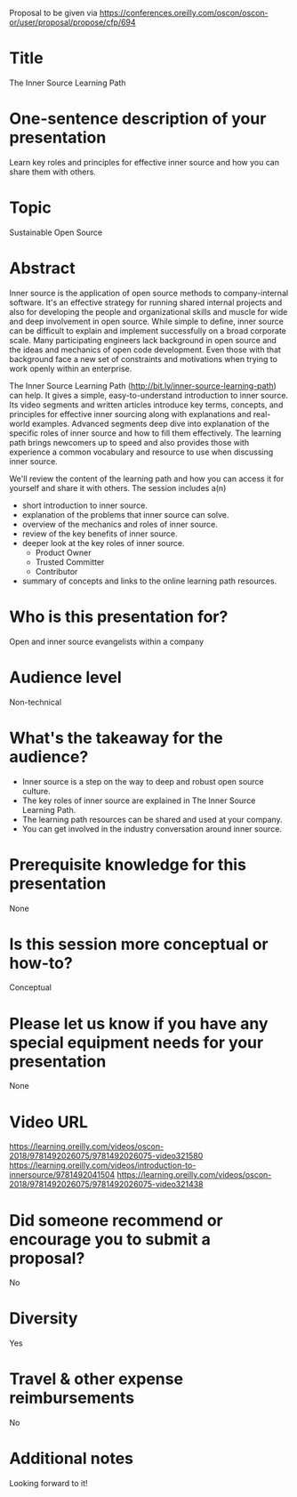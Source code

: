 Proposal to be given via https://conferences.oreilly.com/oscon/oscon-or/user/proposal/propose/cfp/694

# Title

The Inner Source Learning Path

# One-sentence description of your presentation

Learn key roles and principles for effective inner source and how you can share them with others.

# Topic

Sustainable Open Source

# Abstract

Inner source is the application of open source methods to company-internal software.
It's an effective strategy for running shared internal projects and also for developing the people and organizational skills and muscle for wide and deep involvement in open source.
While simple to define, inner source can be difficult to explain and implement successfully on a broad corporate scale.
Many participating engineers lack background in open source and the ideas and mechanics of open code development.
Even those with that background face a new set of constraints and motivations when trying to work openly within an enterprise.

The Inner Source Learning Path (http://bit.ly/inner-source-learning-path) can help.
It gives a simple, easy-to-understand introduction to inner source.
Its video segments and written articles introduce key terms, concepts, and principles for effective inner sourcing along with explanations and real-world examples.
Advanced segments deep dive into explanation of the specific roles of inner source and how to fill them effectively.
The learning path brings newcomers up to speed and also provides those with experience a common vocabulary and resource to use when discussing inner source.

We'll review the content of the learning path and how you can access it for yourself and share it with others.
The session includes a(n)
* short introduction to inner source.
* explanation of the problems that inner source can solve.
* overview of the mechanics and roles of inner source.
* review of the key benefits of inner source.
* deeper look at the key roles of inner source.
  * Product Owner
  * Trusted Committer
  * Contributor
* summary of concepts and links to the online learning path resources.

# Who is this presentation for?

Open and inner source evangelists within a company 

# Audience level

Non-technical

# What's the takeaway for the audience?

* Inner source is a step on the way to deep and robust open source culture. 
* The key roles of inner source are explained in The Inner Source Learning Path.
* The learning path resources can be shared and used at your company.
* You can get involved in the industry conversation around inner source.

# Prerequisite knowledge for this presentation

None

# Is this session more conceptual or how-to?

Conceptual

# Please let us know if you have any special equipment needs for your presentation

None

# Video URL

https://learning.oreilly.com/videos/oscon-2018/9781492026075/9781492026075-video321580
https://learning.oreilly.com/videos/introduction-to-innersource/9781492041504
https://learning.oreilly.com/videos/oscon-2018/9781492026075/9781492026075-video321438

# Did someone recommend or encourage you to submit a proposal?

No

# Diversity

Yes

# Travel & other expense reimbursements

No

# Additional notes

Looking forward to it!

